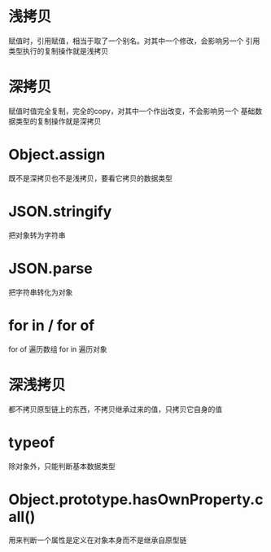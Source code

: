 # 浅拷贝
  赋值时，引用赋值，相当于取了一个别名。对其中一个修改，会影响另一个
  引用类型执行的复制操作就是浅拷贝

# 深拷贝
  赋值时值完全复制，完全的copy，对其中一个作出改变，不会影响另一个
  基础数据类型的复制操作就是深拷贝

# Object.assign
  既不是深拷贝也不是浅拷贝，要看它拷贝的数据类型

# JSON.stringify
  把对象转为字符串

# JSON.parse
  把字符串转化为对象

# for in / for of
  for of 遍历数组
  for in 遍历对象

# 深浅拷贝
  都不拷贝原型链上的东西，不拷贝继承过来的值，只拷贝它自身的值

# typeof
  除对象外，只能判断基本数据类型

# Object.prototype.hasOwnProperty.call()
  用来判断一个属性是定义在对象本身而不是继承自原型链